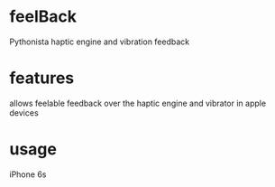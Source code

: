# feelBack
Pythonista haptic engine and vibration feedback

# features
allows feelable feedback over the haptic engine and vibrator in apple devices

# usage
iPhone 6s 
